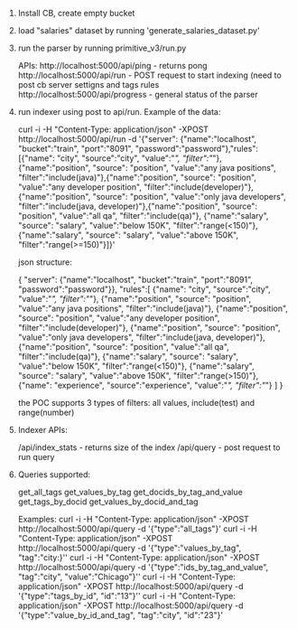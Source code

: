 
1) Install CB, create empty bucket

2) load "salaries" dataset by running 'generate_salaries_dataset.py'

3) run the parser by running  primitive_v3/run.py
   
   APIs:
    http://localhost:5000/api/ping  - returns pong
    http://localhost:5000/api/run - POST request to start indexing (need to post cb server settigns and tags rules
    http://localhost:5000/api/progress - general status of the parser

4) run indexer using post to api/run. Example of the data:

    curl -i -H "Content-Type: application/json" -XPOST  http://localhost:5000/api/run -d '{"server": {"name":"localhost", "bucket":"train", "port":"8091", "password":"password"},"rules":[{"name": "city", "source":"city", "value":"*", "filter":"*"},{"name":"position", "source": "position", "value":"any java positions", "filter":"include(java)"},{"name":"position", "source": "position", "value":"any developer position", "filter":"include(developer)"},{"name":"position", "source": "position", "value":"only java developers", "filter":"include(java, developer)"},{"name":"position", "source": "position", "value":"all qa", "filter":"include(qa)"}, {"name":"salary", "source": "salary", "value":"below 150K", "filter":"range(<150)"},{"name":"salary", "source": "salary", "value":"above 150K", "filter":"range(>=150)"}]}'

    json structure:

    {
        "server": {"name":"localhost", "bucket":"train", "port":"8091", "password":"password"}},
        "rules":[
            {"name": "city", "source":"city", "value":"*", "filter":"*"},
            {"name":"position", "source": "position", "value":"any java positions", "filter":"include(java)"},
            {"name":"position", "source": "position", "value":"any developer position", "filter":"include(developer)"},
            {"name":"position", "source": "position", "value":"only java developers", "filter":"include(java, developer)"},
            {"name":"position", "source": "position", "value":"all qa", "filter":"include(qa)"},
            {"name":"salary", "source": "salary", "value":"below 150K", "filter":"range(<150)"},
            {"name":"salary", "source": "salary", "value":"above 150K", "filter":"range(>150)"},
            {"name": "experience", "source":"experience", "value":"*", "filter":"*"}
         ]
    }

    the POC supports 3 types of filters: all values, include(test) and range(number)

5) Indexer APIs:

      /api/index_stats - returns size of the index
      /api/query - post request to run query

6) Queries supported:

    get_all_tags
    get_values_by_tag
    get_docids_by_tag_and_value
    get_tags_by_docid
    get_values_by_docid_and_tag

    Examples:
        curl -i -H "Content-Type: application/json" -XPOST  http://localhost:5000/api/query -d '{"type":"all_tags"}'
        curl -i -H "Content-Type: application/json" -XPOST  http://localhost:5000/api/query -d '{"type":"values_by_tag", "tag":"city:}''
        curl -i -H "Content-Type: application/json" -XPOST  http://localhost:5000/api/query -d '{"type":"ids_by_tag_and_value", "tag":"city", "value":"Chicago"}''
        curl -i -H "Content-Type: application/json" -XPOST  http://localhost:5000/api/query -d '{"type":"tags_by_id", "id":"13"}''
        curl -i -H "Content-Type: application/json" -XPOST  http://localhost:5000/api/query -d '{"type":"value_by_id_and_tag", "tag":"city", "id":"23"}'
